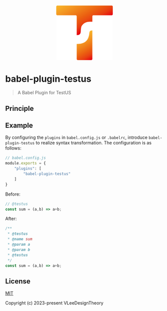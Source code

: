 <p align="center">
  <a href="https://github.com/vleedesigntheory/babel-plugin-testus" title="TestUS Babel Plugin"><img alt="TestUS Logo" src="assets/logo.png" width="180"></a>
</p>

# babel-plugin-testus

> A Babel Plugin for TestUS

## Principle

## Example


By configuring the `plugins` in `babel.config.js` or `.babelrc`, introduce `babel-plugin-testus` to realize syntax transformation. The configuration is as follows:

```js
// babel.config.js
module.exports = {
    "plugins": [
        "babel-plugin-testus"
    ]
}
```

Before: 

```js
// @testus
const sum = (a,b) => a+b;
```

After:

```js
/**
 * @testus 
 * @name sum
 * @param a
 * @param b
 * @testus
 */
const sum = (a,b) => a+b;
```

## License

[MIT](http://opensource.org/licenses/MIT)

Copyright (c) 2023-present VLeeDesignTheory


